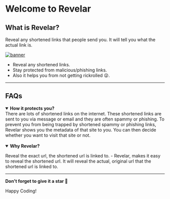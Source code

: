 # Welcome to **Revelar**

## **What is Revelar?**

Reveal any shortened links that people send you. It will tell you what the actual link is.

[![banner](https://revelar.netlify.app/banner.png)](https://revelar.netlify.app/)

- Reveal any shortened links.
- Stay protected from malicious/phishing links.
- Also it helps you from not getting rickrolled 😜.

---

## FAQs
<details open>
<summary><b>How it protects you?</b></summary>
There are lots of shortened links on the internet. These shortened links are sent to you via message or email and they are often spammy or phishing. To prevent you from being trapped by shortened spammy or phishing links, Revelar shows you the metadata of that site to you. You can then decide whether you want to visit that site or not.
</details>
<br>
<details open>
<summary><b>Why Revelar?</b></summary>

Reveal the exact url, the shortened url is linked to. - Revelar, makes it easy to reveal the shortened url. It will reveal the actual, original url that the shortened url is linked to.
</details>

---
**Don't forget to give it a star 🌟**

Happy Coding!
